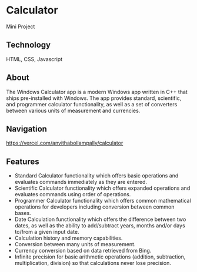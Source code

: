 # Calculator 
Mini Project
## Technology
HTML,
CSS,
Javascript
## About
The Windows Calculator app is a modern Windows app written in C++ that ships pre-installed with Windows. The app provides standard, scientific, and programmer calculator functionality, as well as a set of converters between various units of measurement and currencies.
## Navigation
https://vercel.com/anvithabollampally/calculator
## Features
* Standard Calculator functionality which offers basic operations and evaluates commands immediately as they are entered.
* Scientific Calculator functionality which offers expanded operations and evaluates commands using order of operations.
* Programmer Calculator functionality which offers common mathematical operations for developers including conversion between common bases.
* Date Calculation functionality which offers the difference between two dates, as well as the ability to add/subtract years, months and/or days to/from a given input date.
* Calculation history and memory capabilities.
* Conversion between many units of measurement.
* Currency conversion based on data retrieved from Bing.
* Infinite precision for basic arithmetic operations (addition, subtraction, multiplication, division) so that calculations never lose precision.
